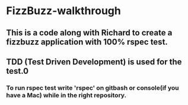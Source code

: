 # FizzBuzz-walkthrough

## This is a code along with Richard to create a fizzbuzz application with 100% rspec test.

## TDD (Test Driven Development) is used for the test.0

### To run rspec test write 'rspec' on gitbash or console(if you have a Mac) while in the right repository.
